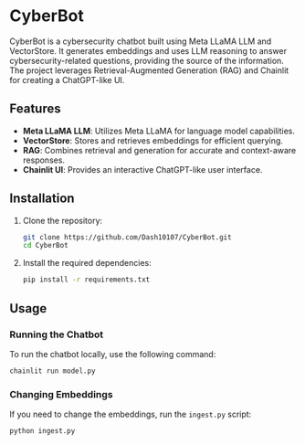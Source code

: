 # CyberBot

CyberBot is a cybersecurity chatbot built using Meta LLaMA LLM and VectorStore. It generates embeddings and uses LLM reasoning to answer cybersecurity-related questions, providing the source of the information. The project leverages Retrieval-Augmented Generation (RAG) and Chainlit for creating a ChatGPT-like UI.

## Features

- **Meta LLaMA LLM**: Utilizes Meta LLaMA for language model capabilities.
- **VectorStore**: Stores and retrieves embeddings for efficient querying.
- **RAG**: Combines retrieval and generation for accurate and context-aware responses.
- **Chainlit UI**: Provides an interactive ChatGPT-like user interface.

## Installation


1. Clone the repository:
    ```bash
    git clone https://github.com/Dash10107/CyberBot.git
    cd CyberBot
    ```

2. Install the required dependencies:
    ```bash
    pip install -r requirements.txt
    ```

## Usage

### Running the Chatbot

To run the chatbot locally, use the following command:
```bash
chainlit run model.py
```

### Changing Embeddings

If you need to change the embeddings, run the `ingest.py` script:
```bash
python ingest.py
```


